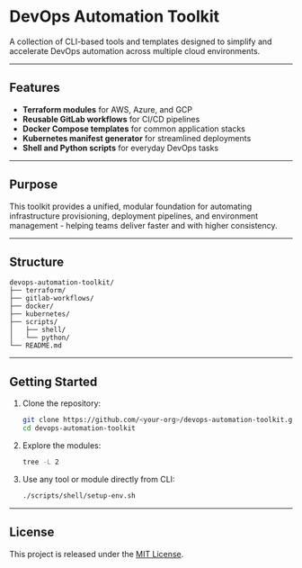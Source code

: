 # DevOps Automation Toolkit

A collection of CLI-based tools and templates designed to simplify and accelerate DevOps automation across multiple cloud environments.

---

## Features

- **Terraform modules** for AWS, Azure, and GCP  
- **Reusable GitLab workflows** for CI/CD pipelines  
- **Docker Compose templates** for common application stacks  
- **Kubernetes manifest generator** for streamlined deployments  
- **Shell and Python scripts** for everyday DevOps tasks  

---

## Purpose

This toolkit provides a unified, modular foundation for automating infrastructure provisioning, deployment pipelines, and environment management - helping teams deliver faster and with higher consistency.

---

## Structure

```
devops-automation-toolkit/
├── terraform/
├── gitlab-workflows/
├── docker/
├── kubernetes/
├── scripts/
│   ├── shell/
│   └── python/
└── README.md
```

---

## Getting Started

1. Clone the repository:
   ```bash
   git clone https://github.com/<your-org>/devops-automation-toolkit.git
   cd devops-automation-toolkit
   ```

2. Explore the modules:
   ```bash
   tree -L 2
   ```

3. Use any tool or module directly from CLI:
   ```bash
   ./scripts/shell/setup-env.sh
   ```

---

## License

This project is released under the [MIT License](LICENSE).
